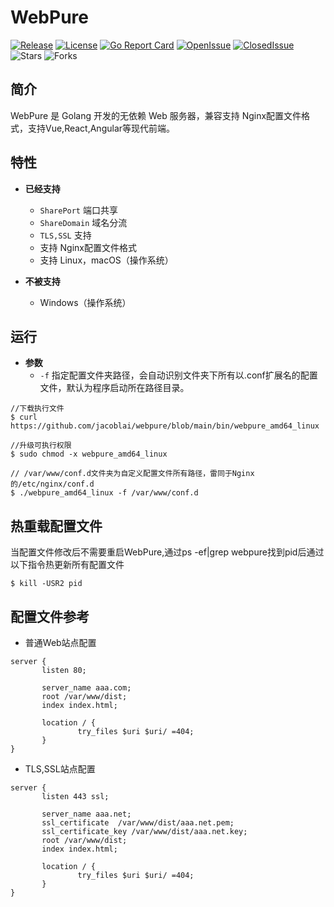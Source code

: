 # WebPure

[![Release](https://img.shields.io/github/v/release/jacoblai/webpure)](https://github.com/jacoblai/webpure/releases)
[![License](https://img.shields.io/github/license/jacoblai/webpure)](https://github.com/jacoblai/webpure/blob/main/LICENSE)
[![Go Report Card](https://goreportcard.com/badge/github.com/jacoblai/webpure)](https://goreportcard.com/report/github.com/jacoblai/webpure)
[![OpenIssue](https://img.shields.io/github/issues/jacoblai/webpure)](https://github.com/jacoblai/webpure/issues)
[![ClosedIssue](https://img.shields.io/github/issues-closed/jacoblai/webpure)](https://github.com/jacoblai/webpure/issues?q=is%3Aissue+is%3Aclosed)
![Stars](https://img.shields.io/github/stars/jacoblai/webpure)
![Forks](https://img.shields.io/github/forks/jacoblai/webpure)

## 简介

WebPure 是 Golang 开发的无依赖 Web 服务器，兼容支持 Nginx配置文件格式，支持Vue,React,Angular等现代前端。

## 特性

* **已经支持**
    - `SharePort` 端口共享
    - `ShareDomain` 域名分流
    - `TLS,SSL` 支持
    - 支持 Nginx配置文件格式
    - 支持 Linux，macOS（操作系统）

* **不被支持**
    - Windows（操作系统）

## 运行

* **参数**
    - `-f` 指定配置文件夹路径，会自动识别文件夹下所有以.conf扩展名的配置文件，默认为程序启动所在路径目录。

```
//下载执行文件
$ curl https://github.com/jacoblai/webpure/blob/main/bin/webpure_amd64_linux

//升级可执行权限
$ sudo chmod -x webpure_amd64_linux

// /var/www/conf.d文件夹为自定义配置文件所有路径，雷同于Nginx的/etc/nginx/conf.d
$ ./webpure_amd64_linux -f /var/www/conf.d
```

## 热重载配置文件

当配置文件修改后不需要重启WebPure,通过ps -ef|grep webpure找到pid后通过以下指令热更新所有配置文件
```
$ kill -USR2 pid
```

## 配置文件参考

* 普通Web站点配置
```
server {
       listen 80;

       server_name aaa.com;
       root /var/www/dist;
       index index.html;

       location / {
               try_files $uri $uri/ =404;
       }
}
```

* TLS,SSL站点配置
```
server {
       listen 443 ssl;

       server_name aaa.net;
       ssl_certificate  /var/www/dist/aaa.net.pem;
       ssl_certificate_key /var/www/dist/aaa.net.key;
       root /var/www/dist;
       index index.html;

       location / {
               try_files $uri $uri/ =404;
       }
}
```
